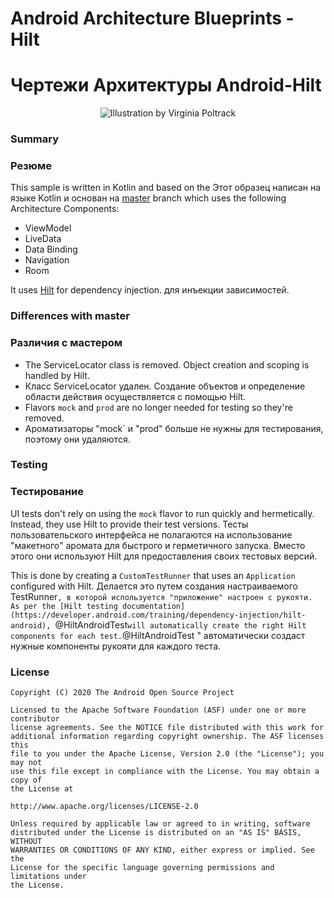 # Android Architecture Blueprints - Hilt
# Чертежи Архитектуры Android-Hilt
<p align="center">
<img src="https://github.com/googlesamples/android-architecture/wiki/images/aab-logov2.png" alt="Illustration by Virginia Poltrack"/>
</p>

### Summary
### Резюме

This sample is written in Kotlin and based on the
Этот образец написан на языке Kotlin и основан на
[master](https://github.com/googlesamples/android-architecture/tree/master) branch which uses
the following Architecture Components:
 - ViewModel
 - LiveData
 - Data Binding
 - Navigation
 - Room

It uses [Hilt](https://developer.android.com/training/dependency-injection/hilt-android)
for dependency injection.
для инъекции зависимостей.


### Differences with master
### Различия с мастером

 - The ServiceLocator class is removed. Object creation and scoping is handled by Hilt.
 - Класс ServiceLocator удален. Создание объектов и определение области действия осуществляется с помощью Hilt.
 - Flavors `mock` and `prod` are no longer needed for testing so they're removed.
 - Ароматизаторы "mock` и "prod" больше не нужны для тестирования, поэтому они удаляются.


### Testing
### Тестирование

UI tests don't rely on using the `mock` flavor to run quickly and hermetically.
Instead, they use Hilt to provide their test versions.
Тесты пользовательского интерфейса не полагаются на использование "макетного" аромата для быстрого и герметичного запуска.
Вместо этого они используют Hilt для предоставления своих тестовых версий.

This is done by creating a `CustomTestRunner` that uses an `Application` configured with Hilt.
Делается это путем создания настраиваемого TestRunner`, в которой используется "приложение" настроен с рукояти.
 As per the [Hilt testing documentation](https://developer.android.com/training/dependency-injection/hilt-android),
`@HiltAndroidTest` will automatically create the right Hilt components for each test.
`@HiltAndroidTest " автоматически создаст нужные компоненты рукояти для каждого теста.


### License

```
Copyright (C) 2020 The Android Open Source Project

Licensed to the Apache Software Foundation (ASF) under one or more contributor
license agreements. See the NOTICE file distributed with this work for
additional information regarding copyright ownership. The ASF licenses this
file to you under the Apache License, Version 2.0 (the "License"); you may not
use this file except in compliance with the License. You may obtain a copy of
the License at

http://www.apache.org/licenses/LICENSE-2.0

Unless required by applicable law or agreed to in writing, software
distributed under the License is distributed on an "AS IS" BASIS, WITHOUT
WARRANTIES OR CONDITIONS OF ANY KIND, either express or implied. See the
License for the specific language governing permissions and limitations under
the License.
```

